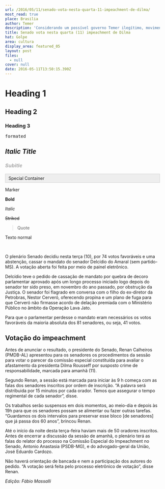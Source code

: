 ```yaml
---
url: /2016/05/11/senado-vota-nesta-quarta-11-impeachment-de-dilma/
most_read: true
place: Brasilia
author: Temer
description: 'Considerando um possível governo Temer ilegítimo, movimentos prometem resistência nas ruas, caso processo seja aprovado'
title: Senado vota nesta quarta (11) impeachment de Dilma
hat: Golpe
area: cultura
display_area: featured_05
layout: post
files:
  - null
cover: null
date: 2016-05-11T13:50:15.390Z
---
```

<h1>Heading 1</h1>

<h2>Heading 2</h2>

<h3>Heading 3</h3>

<pre>
formated</pre>

<h2 style="font-style:italic">Italic Title</h2>

<h3 style="color:#aaa; font-style:italic">Subitle</h3>

<div style="background:#eee;border:1px solid #ccc;padding:5px 10px;">Special Container</div>

<p>Marker</p>

<p><strong>Bold</strong></p>

<p><em>Italic</em></p>

<p><s>Striked</s></p>

<blockquote>
<p>Quote</p>
</blockquote>

<p>Texto normal</p>

<p>&nbsp;</p>

<p>O plen&aacute;rio Senado decidiu nesta ter&ccedil;a (10), por 74 votos favor&aacute;veis e uma absten&ccedil;&atilde;o, cassar o mandato do senador Delc&iacute;dio do Amaral (sem partido-MS). A vota&ccedil;&atilde;o aberta foi feita por meio de painel eletr&ocirc;nico.</p>

<p>Delc&iacute;dio teve o pedido de cassa&ccedil;&atilde;o de mandato por quebra de decoro parlamentar aprovado ap&oacute;s um longo processo iniciado logo depois do senador ter sido preso, em novembro do ano passado, por obstru&ccedil;&atilde;o da Justi&ccedil;a. O senador foi flagrado em conversa com o filho do ex-diretor da Petrobras, Nestor Cerver&oacute;, oferecendo propina e um plano de fuga para que Cerver&oacute; n&atilde;o firmasse acordo de dela&ccedil;&atilde;o premiada com o Minist&eacute;rio P&uacute;blico no &acirc;mbito da Opera&ccedil;&atilde;o Lava Jato.</p>

<p>Para que o parlamentar perdesse o mandato eram necess&aacute;rios os votos favor&aacute;veis da maioria absoluta dos 81 senadores, ou seja, 41 votos.</p>

<h2><strong>Vota&ccedil;&atilde;o do impeachment</strong></h2>

<p>Antes de anunciar o resultado, o presidente do Senado, Renan Calheiros (PMDB-AL) apresentou para os senadores os procedimentos da sess&atilde;o para votar o parecer da comiss&atilde;o especial constitu&iacute;da para avaliar o afastamento da presidenta Dilma Rousseff por susposto crime de responsabilidade, marcada para amanh&atilde; (11).</p>

<p>Segundo Renan, a sess&atilde;o est&aacute; marcada para iniciar &agrave;s 9 h come&ccedil;a com as falas dos senadores inscritos por ordem de inscri&ccedil;&atilde;o. &ldquo;A palavra ser&aacute; distribuida por 15 minutos por cada orador. Temos que assegurar o tempo regimental de cada senador&rdquo;, disse.</p>

<p>Os trabalhos ser&atilde;o suspensos em dois momentos, ao meio-dia e depois &agrave;s 19h para que os senadores possam se alimentar ou fazer outras tarefas. &ldquo;Guardamos os dois intervalos para preservar esse bloco [de senadores] que j&aacute; passa dos 60 anos&rdquo;, brincou Renan.</p>

<p>At&eacute; o in&iacute;cio da noite desta ter&ccedil;a-feira haviam mais de 50 oradores inscritos. Antes de encerrar a discuss&atilde;o da sess&atilde;o de amanh&atilde;, o plen&aacute;rio ter&aacute; as falas do relator do processo na Comiss&atilde;o Especial do Impeachment no Senado, Antonio Anastasia (PSDB-MG), e do advogado-geral da Uni&atilde;o, Jos&eacute; Eduardo Cardozo.</p>

<p>N&atilde;o haver&aacute; orienta&ccedil;&atilde;o de bancada e nem a participa&ccedil;&atilde;o dos autores do pedido. &ldquo;A vota&ccedil;&atilde;o ser&aacute; feita pelo processo eletr&ocirc;nico de vota&ccedil;&atilde;o&rdquo;, disse Renan.</p>

<p><em>Edi&ccedil;&atilde;o: F&aacute;bio Massalli</em></p>

